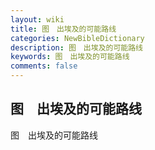 ```yaml
---
layout: wiki
title: 图　出埃及的可能路线
categories: NewBibleDictionary
description: 图　出埃及的可能路线
keywords: 图　出埃及的可能路线
comments: false
---
```


## 图　出埃及的可能路线



图　出埃及的可能路线




